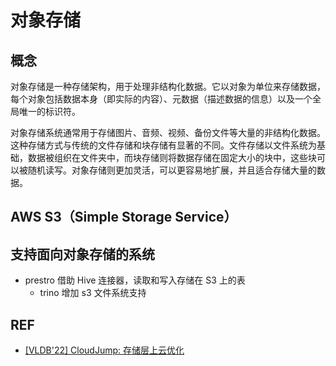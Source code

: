 
# 对象存储

## 概念

对象存储是一种存储架构，用于处理非结构化数据。它以对象为单位来存储数据，每个对象包括数据本身（即实际的内容）、元数据（描述数据的信息）以及一个全局唯一的标识符。

对象存储系统通常用于存储图片、音频、视频、备份文件等大量的非结构化数据。
这种存储方式与传统的文件存储和块存储有显著的不同。文件存储以文件系统为基础，数据被组织在文件夹中，而块存储则将数据存储在固定大小的块中，这些块可以被随机读写。对象存储则更加灵活，可以更容易地扩展，并且适合存储大量的数据。



## AWS S3（Simple Storage Service）



## 支持面向对象存储的系统

- prestro 借助 Hive 连接器，读取和写入存储在 S3 上的表
    - trino 增加 s3 文件系统支持



## REF


- [[VLDB'22] CloudJump: 存储层上云优化](http://47.241.45.216/2023/01/01/VLDB-22-CloudJump-optimizing-cloud-databases-for-cloud-storages/)